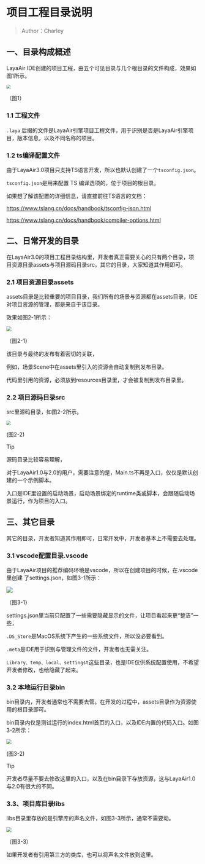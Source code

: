 # 项目工程目录说明 

> Author：Charley

## 一、目录构成概述

LayaAir IDE创建的项目工程，由五个可见目录与几个根目录的文件构成，效果如图1所示。

<img src="img/1.png" style="zoom:67%;" />  

（图1）

### 1.1 工程文件

`.laya` 后缀的文件是LayaAir引擎项目工程文件，用于识别是否是LayaAir引擎项目，版本信息，以及不同名称的项目。

### 1.2 ts编译配置文件

由于LayaAir3.0项目只支持TS语言开发，所以也默认创建了一个`tsconfig.json`。

`tsconfig.json`是用来配置 TS 编译选项的，位于项目的根目录。

如果想了解该配置的详细信息，请直接前往TS语言的文档：

https://www.tslang.cn/docs/handbook/tsconfig-json.html

https://www.tslang.cn/docs/handbook/compiler-options.html



## 二、日常开发的目录

在LayaAir3.0的项目工程目录结构里，开发者真正需要关心的只有两个目录，项目资源目录assets与项目源码目录src。其它的目录，大家知道其作用即可。

### 2.1 项目资源目录assets

assets目录是比较重要的项目目录，我们所有的场景与资源都在assets目录，IDE对项目资源的管理，都是来自于该目录。

效果如图2-1所示：

<img src="img/2-1.png" style="zoom:80%;" /> 

（图2-1）

该目录与最终的发布有着密切的关联，

例如，场景Scene中在assets里引入的资源会自动复制到发布目录。

代码里引用的资源，必须放到resources目录里，才会被复制到发布目录里。

### 2.2 项目源码目录src

src里源码目录，如图2-2所示。

<img src="img/2-2.png" style="zoom:67%;" /> 

(图2-2) 

> [!Tip]
>
> 源码目录比较容易理解，
>
> 对于LayaAir1.0与2.0的用户，需要注意的是，Main.ts不再是入口，仅仅是默认创建的一个示例脚本。
>
> 入口是IDE里设置的启动场景，启动场景绑定的runtime类或脚本，会跟随启动场景运行，作为项目的入口。



## 三、其它目录

其它的目录，开发者知道其作用即可，日常开发中，开发者基本上不需要去处理。

### 3.1 vscode配置目录.vscode

由于LayaAir项目的推荐编码环境是vscode，所以在创建项目的时候，在.vscode里创建 了settings.json，如图3-1所示：

![](img/3-1.png)  

（图3-1）

settings.json里当前只配置了一些需要隐藏显示的文件，让项目看起来更“整洁”一些，

`.DS_Store`是MacOS系统下产生的一些系统文件，所以没必要看到。

`.meta`是IDE用于识别与管理文件的文件，开发者也无需关注。

`Library、temp、local、settingst`这些目录，也是IDE仅供系统配置使用，不希望开发者修改，也给隐藏了起来。



### 3.2 本地运行目录bin

bin目录内，开发者通常也不需要去管。在开发的过程中，assets目录作为资源使用的根目录即可。

bin目录内仅是测试运行的index.html首页的入口，以及IDE内置的代码入口。如图3-2所示：

<img src="img/3-2.png" style="zoom:80%;" /> 

(图3-2)

> [!Tip]
>
> 开发者尽量不要去修改这里的入口，以及在bin目录下存放资源，这与LayaAir1.0与2.0有很大的不同。



### 3.3、项目库目录libs

libs目录里存放的是引擎库的声名文件，如图3-3所示，通常不需要动。

<img src="img/3-3.png" style="zoom:80%;" /> 

（图3-3）

如果开发者有引用第三方的类库，也可以将声名文件放到这里。